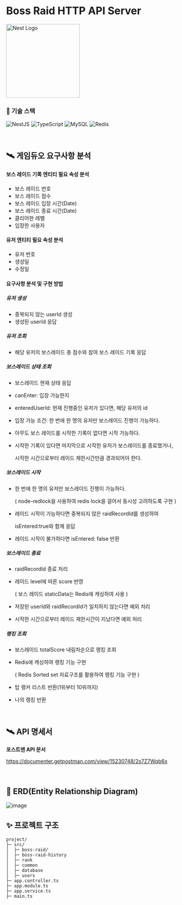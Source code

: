 # Boss Raid HTTP API Server

<p align="left">
  <a href="http://nestjs.com/" target="blank"><img src="https://nestjs.com/img/logo-small.svg" width="200" alt="Nest Logo" /></a>
</p>


### 🏹 기술 스택

![NestJS](https://img.shields.io/badge/NestJS-E0234E.svg?&style=for-the-badge&logo=NestJS&logoColor=white)
![TypeScript](https://img.shields.io/badge/TypeScript-3178C6.svg?&style=for-the-badge&logo=TypeScript&logoColor=white)
![MySQL](https://img.shields.io/badge/MySQL-4479A1.svg?&style=for-the-badge&logo=MySQL&logoColor=white)
![Redis](https://img.shields.io/badge/Redis-DC382D.svg?&style=for-the-badge&logo=Redis&logoColor=white)

<br>

## 🛰️ 게임듀오 요구사항 분석

#### 보스 레이드 기록 엔티티 필요 속성 분석

- 보스 레이드 번호
- 보스 레이드 점수
- 보스 레이드 입장 시간(Date)
- 보스 레이드 종료 시간(Date)
- 클리어한 레벨
- 입장한 사용자

#### 유저 엔티티 필요 속성 분석

- 유저 번호
- 생성일
- 수정일

#### 요구사항 분석 및 구현 방법
##### 유저 생성 
- 중복되지 않는 userId 생성
- 생성된 userId 응답

##### 유저 조회 
- 해당 유저의 보스레이드 총 점수와 참여 보스 레이드 기록 응답

##### 보스레이드 상태 조회
- 보스레이드 현재 상태 응답
- canEnter: 입장 가능한지
- enteredUserId: 현재 진행중인 유저가 있다면, 해당 유저의 id
- 입장 가능 조건: 한 번에 한 명의 유저만 보스레이드 진행이 가능하다.
- 아무도 보스 레이드를 시작한 기록이 없다면 시작 가능하다.
- 시작한 기록이 있다면 마지막으로 시작한 유저가 보스레이드를 종료했거나,

  시작한 시간으로부터 레이드 제한시간만큼 경과되어야 한다.

##### 보스레이드 시작
- 한 번에 한 명의 유저만 보스레이드 진행이 가능하다.

  ( node-redlock을 사용하여 redis lock을 걸어서 동시성 고려하도록 구현 )
- 레이드 시작이 가능하다면 중복되지 않은 raidRecordId를 생성하여

  isEntered:true와 함께 응답
- 레이드 시작이 불가하다면 isEntered: false 반환

##### 보스레이드 종료
- raidRecordId 종료 처리
- 레이드 level에 따른 score 반영

  ( 보스 레이드 staticData는 Redis에 캐싱하여 사용 )
- 저장된 userId와 raidRecordId가 일치하지 않는다면 예외 처리
- 시작한 시간으로부터 레이드 제한시간이 지났다면 예외 처리

##### 랭킹 조회
- 보스레이드 totalScore 내림차순으로 랭킹 조회
- Redis에 캐싱하여 랭킹 기능 구현

  ( Redis Sorted set 자료구조를 활용하여 랭킹 기능 구현 )
- 탑 랭커 리스트 반환(1위부터 10위까지) 
- 나의 랭킹 반환

<br>

## 🛰️ API 명세서
**포스트맨 API 문서**

https://documenter.getpostman.com/view/15230748/2s7Z7Wqb6x

<br>

## 🔀 ERD(Entity Relationship Diagram)
![image](https://user-images.githubusercontent.com/81298415/191271131-d680fafd-840a-4bf6-a340-defe0fd32c06.png)

## ✨ 프로젝트 구조
```
project/
├─ src/
│  ├─ boss-raid/
│  ├─ boss-raid-history
│  ├─ rank
│  ├─ common
│  ├─ database
│  ├─ users
├─ app.controller.ts
├─ app.module.ts
├─ app.service.ts
├─ main.ts
```

<br>
